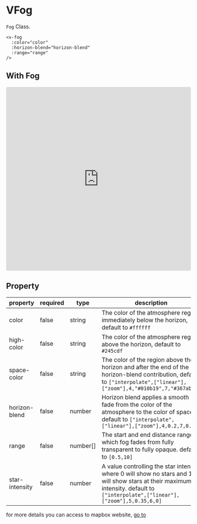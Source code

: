 # VFog

`Fog` Class.

```
<v-fog
  :color="color"
  :horizon-blend="horizon-blend"
  :range="range"
/>
```

## With Fog

<iframe src="https://codesandbox.io/embed/vmap-examples-mnqjgn?fontsize=14&hidenavigation=1&initialpath=%2Fvfog%2Fbasic&module=%2Fsrc%2Fviews%2Fvfog%2FBasic.vue&theme=dark"
     style="width:100%; height:500px; border:0; border-radius: 4px; overflow:hidden;"
     title="vmap examples"
     allow="accelerometer; ambient-light-sensor; camera; encrypted-media; geolocation; gyroscope; hid; microphone; midi; payment; usb; vr; xr-spatial-tracking"
     sandbox="allow-forms allow-modals allow-popups allow-presentation allow-same-origin allow-scripts"
   ></iframe>

## Property

| property       | required | type     | description                                                                                                                                                                     |
| -------------- | -------- | -------- | ------------------------------------------------------------------------------------------------------------------------------------------------------------------------------- |
| color          | false    | string   | The color of the atmosphere region immediately below the horizon, default to `#ffffff`                                                                                          |
| high-color     | false    | string   | The color of the atmosphere region above the horizon, default to `#245cdf`                                                                                                      |
| space-color    | false    | string   | The color of the region above the horizon and after the end of the horizon-blend contribution, default to `["interpolate",["linear"],["zoom"],4,"#010b19",7,"#367ab9"]`         |
| horizon-blend  | false    | number   | Horizon blend applies a smooth fade from the color of the atmosphere to the color of space, default to `["interpolate",["linear"],["zoom"],4,0.2,7,0.1]`                        |
| range          | false    | number[] | The start and end distance range in which fog fades from fully transparent to fully opaque. default to `[0.5,10]`                                                               |
| star-intensity | false    | number   | A value controlling the star intensity where 0 will show no stars and 1 will show stars at their maximum intensity. default to `["interpolate",["linear"],["zoom"],5,0.35,6,0]` |

for more details you can access to mapbox website, [go to](https://docs.mapbox.com/mapbox-gl-js/style-spec/fog/)
